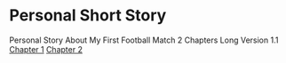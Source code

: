 # Personal Short Story
Personal Story About My First Football Match
2 Chapters Long
Version 1.1
<a href="Chapter01.html">Chapter 1</a>
<a href="Chapter02.html">Chapter 2</a>
